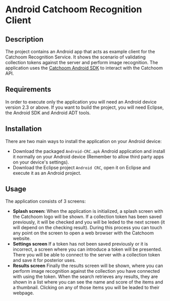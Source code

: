 Android Catchoom Recognition Client
===================================

Description
-----------
The project contains an Android app that acts as example client for the Catchoom Recognition Service. It shows the scenario of validating collection tokens against the server and perform image recognition. The application uses the [Catchoom Android SDK](https://github.com/Catchoom/android-sdk "Catchoom Android SDK") to interact with the Catchoom API.

Requirements
------------
In order to execute only the application you will need an Android device version 2.3 or above.
If you want to build the project, you will need Eclipse, the Android SDK and Android ADT tools.

Installation
------------
There are two main ways to install the application on your Android device:
* Download the packaged `Android-CRC.apk` Android application and install it normally on your Android device (Remember to allow third party apps on your device's settings).
* Download the Eclipse project `Android CRC`, open it on Eclipse and execute it as an Android project.

Usage
-----
The application consists of 3 screens:
* **Splash screen:** When the application is initialized, a splash screen with the Catchoom logo will be shown. If a collection token has been saved previously, it will be checked and you will be leded to the next screen (it will depend on the checking result). During this process you can touch any point on the screen to open a web browser with the Catchoom website.
* **Settings screen** If a token has not been saved previously or it is incorrect, a screen where you can introduce a token will be presented. There you will be able to connect to the server with a collection token and save it for posterior uses.
* **Results screen** Finally the results screen will be shown, where you can perform image recognition against the collection you have connected with using the token. When the search retrieves any results, they are shown in a list where you can see the name and score of the items and a thumbnail. Clicking on any of those items you will be leaded to their webpage.
